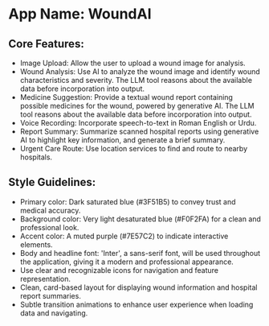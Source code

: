 # **App Name**: WoundAI

## Core Features:

- Image Upload: Allow the user to upload a wound image for analysis.
- Wound Analysis: Use AI to analyze the wound image and identify wound characteristics and severity. The LLM tool reasons about the available data before incorporation into output.
- Medicine Suggestion: Provide a textual wound report containing possible medicines for the wound, powered by generative AI. The LLM tool reasons about the available data before incorporation into output.
- Voice Recording: Incorporate speech-to-text in Roman English or Urdu.
- Report Summary: Summarize scanned hospital reports using generative AI to highlight key information, and generate a brief summary.
- Urgent Care Route: Use location services to find and route to nearby hospitals.

## Style Guidelines:

- Primary color: Dark saturated blue (#3F51B5) to convey trust and medical accuracy.
- Background color: Very light desaturated blue (#F0F2FA) for a clean and professional look.
- Accent color: A muted purple (#7E57C2) to indicate interactive elements.
- Body and headline font: 'Inter', a sans-serif font, will be used throughout the application, giving it a modern and professional appearance.
- Use clear and recognizable icons for navigation and feature representation.
- Clean, card-based layout for displaying wound information and hospital report summaries.
- Subtle transition animations to enhance user experience when loading data and navigating.